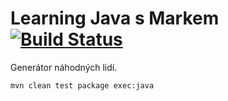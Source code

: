 # Learning Java s Markem [![Build Status](https://travis-ci.com/marek-sezemsky/LearningJava.svg?token=Z7JvXs8L8ucJxCQMpehy&branch=master)](https://travis-ci.com/marek-sezemsky/LearningJava)

Generátor náhodných lidí.

```
mvn clean test package exec:java
```
